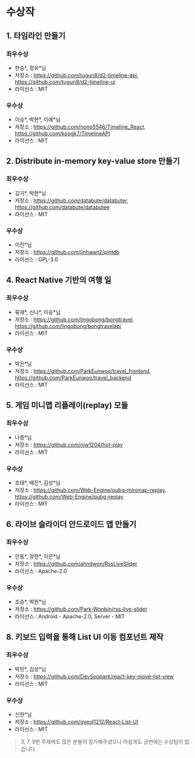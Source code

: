 # 수상작

## 1. 타임라인 만들기
### 최우수상 
* 한승*, 정유*님
* 저장소 : https://github.com/tuguri8/d2-timeline-api, https://github.com/tuguri8/d2-timeline-ui
* 라이선스 : MIT<br/>

### 우수상
* 이승*, 박현*, 이예*님
* 저장소 : https://github.com/nono5546/Timeline_React, https://github.com/koogk7/TimelineAPI
* 라이선스 : MIT<br/>


## 2. Distribute in-memory key-value store 만들기
### 최우수상
* 김기*, 박현*님
* 저장소 : https://github.com/databute/databuter, https://github.com/databute/databutee
* 라이선스 : MIT<br/>

### 우수상
* 이진*님
* 저장소 : https://github.com/jinhwan2/pintdb
* 라이선스 : GPL-3.0<br/>

## 4. React Native 기반의 여행 일
### 최우수상
* 류재*, 신나*, 이승*님
* 저장소 : https://github.com/lingobong/bongtravel, https://github.com/lingobong/bongtravelapi
* 라이선스 : MIT<br/>

### 우수상
* 박은*님
* 저장소 : https://github.com/ParkEunwoo/travel_frontend, https://github.com/ParkEunwoo/travel_backend
* 라이선스 : MIT<br/>

## 5. 게임 미니맵 리플레이(replay) 모듈
### 최우수상
* 나종*님
* 저장소 : https://github.com/njw1204/hot-play
* 라이선스 : MIT <br/>

### 우수상
* 조태*, 배진*, 김성*님
* 저장소 : https://github.com/Web-Engine/pubg-minimap-replay, https://github.com/Web-Engine/pubg-replay
* 라이선스 : MIT <br/>

## 6. 라이브 슬라이더 안드로이드 앱 만들기
### 최우수상
* 안동*, 장한*, 이은*님
* 저장소 : https://github.com/ahndwon/RssLiveSlider
* 라이선스 : Apache-2.0<br/>

### 우수상
* 조승*, 박원*님
* 저장소 : https://github.com/Park-Wonbin/rss-live-slider
* 라이선스 : Android - Apache-2.0, Server - MIT <br/>

## 8. 키보드 입력을 통해 List UI 이동 컴포넌트 제작
### 최우수상
* 박민*, 김성*님
* 저장소 : https://github.com/DevSoopark/react-key-move-list-view
* 라이선스 : MIT<br/>

### 우수상
* 신한*님
* 저장소 : https://github.com/gyeol1212/React-List-UI
* 라이선스 : MIT <br/>

> 3, 7, 9번 주제에도 많은 분들이 참가해주셨으나 아쉽게도 금번에는 수상팀이 없습니다.

